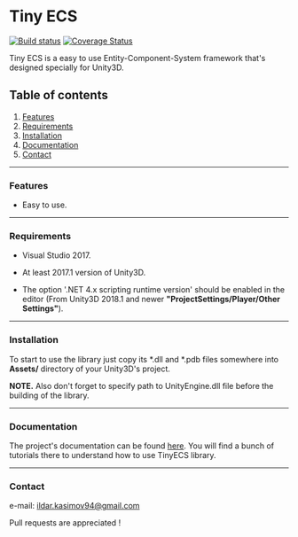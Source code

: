# Tiny ECS

[![Build status](https://ci.appveyor.com/api/projects/status/5a0gh17yl6gsva9m?svg=true)](https://ci.appveyor.com/project/bnoazx005/tinyecs)
[![Coverage Status](https://coveralls.io/repos/github/bnoazx005/TinyECS/badge.svg?branch=master)](https://coveralls.io/github/bnoazx005/TinyECS?branch=master)

Tiny ECS is a easy to use Entity-Component-System framework that's designed specially for Unity3D.

## Table of contents

1. [Features](#features)
2. [Requirements](#requirements)    
3. [Installation](#installation)
4. [Documentation](#documentation)
5. [Contact](#contact)

***

### Features<a name="features"></a>

* Easy to use.

***

### Requirements<a name="requirements"></a>

* Visual Studio 2017.

* At least 2017.1 version of Unity3D.

* The option '.NET 4.x scripting runtime version' should be enabled in the editor (From Unity3D 2018.1 and newer **"ProjectSettings/Player/Other Settings"**).

***

### Installation<a name="installation"></a>

To start to use the library just copy its *.dll and *.pdb files somewhere into **Assets/** directory of your Unity3D's project. 

**NOTE.** Also don't forget to specify path to UnityEngine.dll file before the building of the library.

***

### Documentation<a name="documentation"></a>

The project's documentation can be found [here](https://github.com/bnoazx005/TinyECS/wiki). You will find a bunch of tutorials there to understand how to use TinyECS library.

***

### Contact<a name="contact"></a>

e-mail: ildar.kasimov94@gmail.com

Pull requests are appreciated !